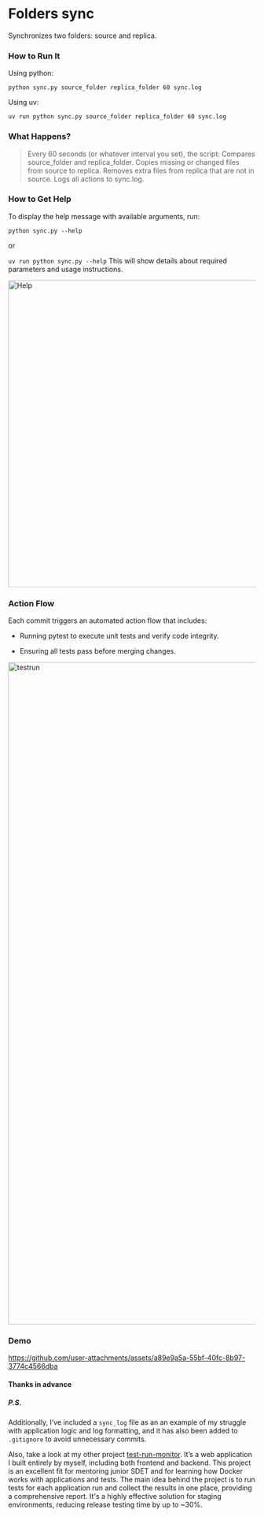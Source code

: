 # Folders sync
Synchronizes two folders: source and replica.



### How to Run It 

Using python:

``python sync.py source_folder replica_folder 60 sync.log``

Using uv:

``uv run python sync.py source_folder replica_folder 60 sync.log``

### What Happens?

>Every 60 seconds (or whatever interval you set), the script:
Compares source_folder and replica_folder.
Copies missing or changed files from source to replica.
Removes extra files from replica that are not in source.
Logs all actions to sync.log.

### How to Get Help

To display the help message with available arguments, run:

``python sync.py --help``

or

``uv run python sync.py --help``
This will show details about required parameters and usage instructions.

<img width="623" alt="Help" src="https://github.com/user-attachments/assets/02bbf3aa-68c6-462f-8f2e-ead609d8c381" />


### Action Flow

Each commit triggers an automated action flow that includes:

- Running pytest to execute unit tests and verify code integrity.

- Ensuring all tests pass before merging changes.
  
<img width="1344" alt="testrun" src="https://github.com/user-attachments/assets/32e1cc1a-37ad-4a2f-bc28-922b08ab8216" />


### Demo

https://github.com/user-attachments/assets/a89e9a5a-55bf-40fc-8b97-3774c4566dba


#### Thanks in advance

##### P.S.
Additionally, I’ve included a `sync_log` file as an an example of my struggle with application logic and log formatting, and it has also been added to `.gitignore` to avoid unnecessary commits.  

Also, take a look at my other project [test-run-monitor](https://github.com/MelnikovSergei/test-run-monitor). It’s a web application I built entirely by myself, including both frontend and backend. This project is an excellent fit for mentoring junior SDET and for learning how Docker works with applications and tests. The main idea behind the project is to run tests for each application run and collect the results in one place, providing a comprehensive report. It's a highly effective solution for staging environments, reducing release testing time by up to ~30%.



